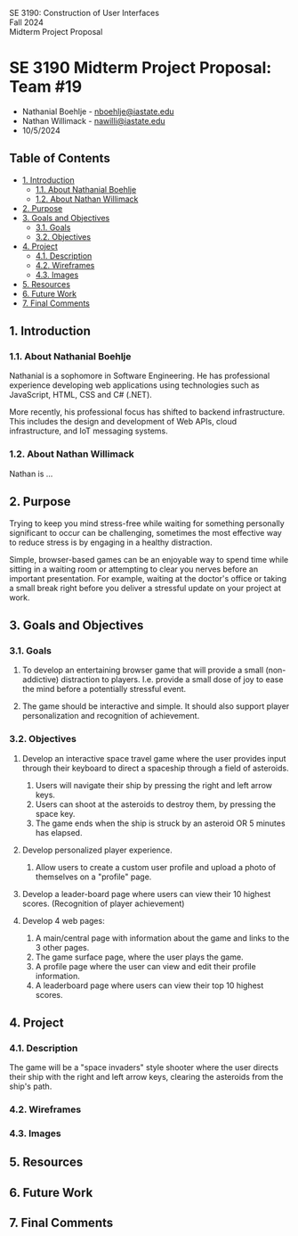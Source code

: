 SE 3190: Construction of User Interfaces  
Fall 2024  
Midterm Project Proposal  

# SE 3190 Midterm Project Proposal: Team #19  <!-- omit from toc --> 

- Nathanial Boehlje - nboehlje@iastate.edu
- Nathan Willimack - nawilli@iastate.edu
- 10/5/2024

## Table of Contents <!-- omit from toc --> 
- [1. Introduction](#1-introduction)
  - [1.1. About Nathanial Boehlje](#11-about-nathanial-boehlje)
  - [1.2. About Nathan Willimack](#12-about-nathan-willimack)
- [2. Purpose](#2-purpose)
- [3. Goals and Objectives](#3-goals-and-objectives)
  - [3.1. Goals](#31-goals)
  - [3.2. Objectives](#32-objectives)
- [4. Project](#4-project)
  - [4.1. Description](#41-description)
  - [4.2. Wireframes](#42-wireframes)
  - [4.3. Images](#43-images)
- [5. Resources](#5-resources)
- [6. Future Work](#6-future-work)
- [7. Final Comments](#7-final-comments)

## 1. Introduction

### 1.1. About Nathanial Boehlje

Nathanial is a sophomore in Software Engineering. He has professional experience developing web applications using technologies such as JavaScript, HTML, CSS and C# (.NET). 

More recently, his professional focus has shifted to backend infrastructure. This includes the design and development of Web APIs, cloud infrastructure, and IoT messaging systems.   

### 1.2. About Nathan Willimack

Nathan is ...

## 2. Purpose

Trying to keep you mind stress-free while waiting for something personally significant to occur can be challenging, sometimes the most effective way to reduce stress is by engaging in a healthy distraction.

Simple, browser-based games can be an enjoyable way to spend time while sitting in a waiting room or attempting to clear you nerves before an important presentation. For example, waiting at the doctor's office or taking a small break right before you deliver a stressful update on your project at work. 

## 3. Goals and Objectives

### 3.1. Goals

1. To develop an entertaining browser game that will provide a small (non-addictive) distraction to players. I.e. provide a small dose of joy to ease the mind before a potentially stressful event.  

2. The game should be interactive and simple. It should also support player personalization and recognition of achievement.  

### 3.2. Objectives

1. Develop an interactive space travel game where the user provides input through their keyboard to direct a spaceship through a field of asteroids. 
    1. Users will navigate their ship by pressing the right and left arrow keys. 
    2. Users can shoot at the asteroids to destroy them, by pressing the space key.
    3. The game ends when the ship is struck by an asteroid OR 5 minutes has elapsed. 

2. Develop personalized player experience. 
    1. Allow users to create a custom user profile and upload a photo of themselves on a "profile" page. 

3. Develop a leader-board page where users can view their 10 highest scores. (Recognition of player achievement) 

4. Develop 4 web pages: 
    1. A main/central page with information about the game and links to the 3 other pages. 
    2. The game surface page, where the user plays the game. 
    3. A profile page where the user can view and edit their profile information. 
    4. A leaderboard page where users can view their top 10 highest scores. 

## 4. Project

### 4.1. Description 
The game will be a "space invaders" style shooter where the user directs their ship with the right and left arrow keys, clearing the asteroids from the ship's path. 

### 4.2. Wireframes

### 4.3. Images
## 5. Resources 

## 6. Future Work

## 7. Final Comments 

